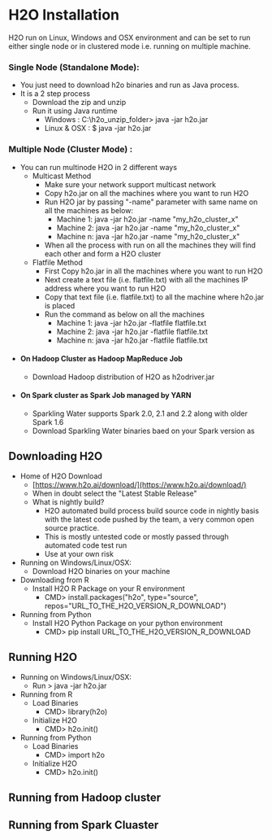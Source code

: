 # H2O Installation #

H2O run on Linux, Windows and OSX environment and can be set to run either single node or in clustered mode i.e. running on multiple machine.

### Single Node (Standalone Mode): ###
 - You just need to download h2o binaries and run as Java process. 
 - It is a 2 step process
   - Download the zip and unzip
   - Run it using Java runtime
     - Windows     : C:\h2o_unzip_folder> java -jar h2o.jar
     - Linux & OSX : $ java -jar h2o.jar
 
### Multiple Node (Cluster Mode) : ###
 - You can run multinode H2O in 2 different ways
   - Multicast Method
     - Make sure your network support multicast network
     - Copy h2o.jar on all the machines where you want to run H2O
     - Run H2O jar by passing "-name" parameter with same name on all the machines as below:
       - Machine 1: java -jar h2o.jar -name "my_h2o_cluster_x"
       - Machine 2: java -jar h2o.jar -name "my_h2o_cluster_x"
       - Machine n: java -jar h2o.jar -name "my_h2o_cluster_x"       
     - When all the process with run on all the machines they will find each other and form a H2O cluster
   - Flatfile Method
     - First Copy h2o.jar in all the machines where you want to run H2O
     - Next create a text file (i.e. flatfile.txt) with all the machines IP address where you want to run H2O
     - Copy that text file (i.e. flatfile.txt) to all the machine where h2o.jar is placed
     - Run the command as below on all the machines
       - Machine 1: java -jar h2o.jar -flatfile flatfile.txt
       - Machine 2: java -jar h2o.jar -flatfile flatfile.txt
       - Machine n: java -jar h2o.jar -flatfile flatfile.txt              
 - #### On Hadoop Cluster as Hadoop MapReduce Job ####
   - Download Hadoop distribution of H2O as h2odriver.jar
 - #### On Spark cluster as Spark Job managed by YARN ####
   - Sparkling Water supports Spark 2.0, 2.1 and 2.2 along with older Spark 1.6  
   - Download Sparkling Water binaries baed on your Spark version as 
 
## Downloading H2O ##
 - Home of H2O Download
   - [https://www.h2o.ai/download/](https://www.h2o.ai/download/)
   - When in doubt select the "Latest Stable Release"
   - What is nightly build?
     - H2O automated build process build source code in nightly basis with the latest code pushed by the team, a very common open source practice. 
     - This is mostly untested code or mostly passed through automated code test run
     - Use at your own risk
 - Running on Windows/Linux/OSX:
   - Download H2O binaries on your machine
 - Downloading from R
   - Install H2O R Package on your R environment
     - CMD> install.packages("h2o", type="source", repos="URL_TO_THE_H2O_VERSION_R_DOWNLOAD")
 - Running from Python
   - Install H2O Python Package on your python environment
     - CMD> pip install URL_TO_THE_H2O_VERSION_R_DOWNLOAD

## Running H2O ##
 - Running on Windows/Linux/OSX:
   - Run > java -jar h2o.jar
 - Running from R
   - Load Binaries
     - CMD> library(h2o)
   - Initialize H2O
     - CMD> h2o.init()     
 - Running from Python
   - Load Binaries
     - CMD> import h2o
   - Initialize H2O
     - CMD> h2o.init()     

## Running from Hadoop cluster ##
 
## Running from Spark Cluaster ##

 


